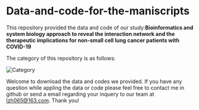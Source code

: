 # Data-and-code-for-the-maniscripts
This repository provided the data and code of our study:**Bioinformatics and system biology approach to reveal the interaction network and the therapeutic implications for non-small cell lung cancer patients with COVID-19**

The category of this repository is as follows:

![Category](https://user-images.githubusercontent.com/85553170/157000967-a5980f66-4b98-44e9-9e4b-c309c8afa7c1.png)



 Welcome to download the data and codes we provided. If you have any question while appling the data or code please feel free to contact me in github or send a email regarding your inquery to our team at lzh065@163.com. Thank you!

